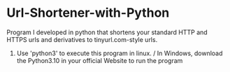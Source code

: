 # Url-Shortener-with-Python
Program I developed in python that shortens your standard HTTP and HTTPS urls and derivatives to tinyurl.com-style urls.

1. Use 'python3' to execute this program in linux. / In Windows, download the Python3.10 in your official Website to run the program
